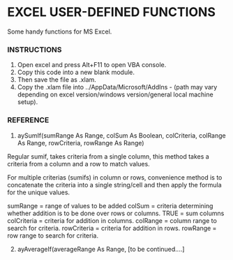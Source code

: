 # EXCEL USER-DEFINED FUNCTIONS

Some handy functions for MS Excel.

### INSTRUCTIONS

1. Open excel and press Alt+F11 to open VBA console.
2. Copy this code into a new blank module.
3. Then save the file as .xlam.
4. Copy the .xlam file into ../AppData/Microsoft/AddIns - (path may vary depending on excel version/windows version/general local machine setup).

### REFERENCE

1. aySumIf(sumRange As Range, colSum As Boolean, colCriteria, colRange As Range, rowCriteria, rowRange As Range)

Regular sumif, takes criteria from a single column, this method takes a criteria from a column and a row to match values. 

For multiple criterias (sumifs) in column or rows, convenience method is to concatenate the criteria into a single string/cell and then apply the formula for the unique values.

sumRange = range of values to be added
colSum = criteria determining whether addition is to be done over rows or columns. TRUE = sum columns
colCriteria = criteria for addition in columns.
colRange = column range to search for criteria.
rowCriteria = criteria for addition in rows.
rowRange = row range to search for criteria.

2. ayAverageIf(averageRange As Range, [to be continued....]
